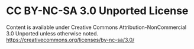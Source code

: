 # CC BY-NC-SA 3.0 Unported License
Content is available under Creative Commons Attribution-NonCommercial 3.0 Unported unless otherwise noted.
https://creativecommons.org/licenses/by-nc-sa/3.0/
